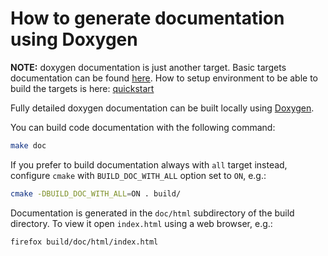 How to generate documentation using Doxygen
=============================================

**NOTE:** doxygen documentation is just another target.
Basic targets documentation can be found [here](build_targets.md).
How to setup environment to be able to build the targets is here: [quickstart](quickstart.md)


Fully detailed doxygen documentation can be built locally using [Doxygen](https://www.doxygen.nl/index.html).

You can build code documentation with the following command:
```sh
make doc
```
If you prefer to build documentation always with `all` target instead, configure `cmake`
with `BUILD_DOC_WITH_ALL` option set to `ON`, e.g.:
```sh
cmake -DBUILD_DOC_WITH_ALL=ON . build/
```

Documentation is generated in the `doc/html` subdirectory of the build directory. To view it open `index.html` using a web browser, e.g.:
```sh
firefox build/doc/html/index.html
```


